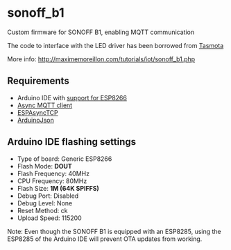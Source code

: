 # sonoff_b1
Custom firmware for SONOFF B1, enabling MQTT communication

The code to interface with the LED driver has been borrowed from [Tasmota](https://github.com/arendst/Sonoff-Tasmota)

More info: http://maximemoreillon.com/tutorials/iot/sonoff_b1.php

## Requirements
* Arduino IDE with [support for ESP8266](https://github.com/esp8266/Arduino)
* [Async MQTT client](https://github.com/marvinroger/async-mqtt-client)
* [ESPAsyncTCP](https://github.com/me-no-dev/ESPAsyncTCP)
* [ArduinoJson](https://github.com/bblanchon/ArduinoJson)


## Arduino IDE flashing settings

* Type of board: Generic ESP8266
* Flash Mode: **DOUT**
* Flash Frequency: 40MHz
* CPU Frequency: 80MHz
* Flash Size: **1M (64K SPIFFS)**
* Debug Port: Disabled
* Debug Level: None
* Reset Method: ck
* Upload Speed: 115200

Note: Even though the SONOFF B1 is equipped with an ESP8285, using the ESP8285 of the Arduino IDE will prevent OTA updates from working.
